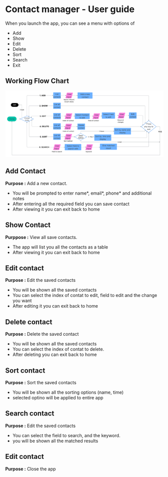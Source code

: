# Contact manager - User guide

When you launch the app, you can see a menu with options of 
- Add
- Show
- Edit
- Delete
- Sort
- Search
- Exit

## Working Flow Chart

![Flow Chart](./Images/Flow-Chart.png)

## Add Contact
**Purpose :** Add a new contact.
- You will be prompted to enter name*, email*, phone* and additional notes
- After entering all the required field you can save contact
- After viewing it you can exit back to home

## Show Contact
**Purppose :** View all save contacts.
- The app will list you all the contacts as a table
- After viewing it you can exit back to home

## Edit contact
**Purpose :** Edit the saved contacts
- You will be shown all the saved contacts
- You can select the index of contat to edit, field to edit and the change you want
- After editing it you can exit back to home
  
## Delete contact
**Purpose :** Delete the saved contact
- You will be shown all the saved contacts
- You can select the index of contat to delete.
- After deleting you can exit back to home

## Sort contact
**Purpose :** Sort the saved contacts
- You will be shown all the sorting options (name, time)
- selected optino will be applied to entire app

## Search contact
**Purpose :** Edit the saved contacts
- You can select the field to search, and the keyword.
- you will be shown all the matched results


## Edit contact
**Purpose :** Close the app
